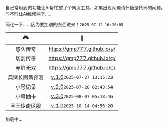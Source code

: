<!-- 载入 footer 样式 -->
<link rel="stylesheet" href="/footer.css" />
<!-- 载入 footer 样式 -->

自己常用到的功能让Ai帮忙整了个网页工具，如果出现问题请怀疑是代码的问题。时不时让Ai维修两下……

简化一下……因为要加别的东西进来！`2025-07-12 16:20:05`

|🎮|🔗|
|:---:|:---:|
|悠久传奇|<https://gmp777.github.io/y/>|
|切割传奇|<https://gmp777.github.io/q/>|
|赤焰无双|<https://gmp777.github.io/c/>|
|典狱长刷新预测|[v.1.0](https://gmp777.github.io/boss.html)`2025-07-27 13:15:23`|
|小号记录|[v.2.0](https://gmp777.github.io/day.html)`2025-07-28 02:43:54`|
|小号抽卡|[v.3.0](https://gmp777.github.io/x.html)`2025-08-07 05:18:46`|
|圣王传奇区服|[v.1.0](https://gmp777.github.io/sw.html)`2025-10-14 04:56:20`|

  <!-- Footer -->
  <div class="footer-wrapper">
    <footer id="footer-container">加载中...</footer>
  </div>
  <script src="/load-footer.js"></script>
<!-- footer -->
